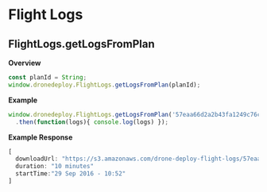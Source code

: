 # Flight Logs

## FlightLogs.getLogsFromPlan

**Overview**
```javascript
const planId = String;
window.dronedeploy.FlightLogs.getLogsFromPlan(planId);
```

**Example**

```javascript
window.dronedeploy.FlightLogs.getLogsFromPlan('57eaa66d2a2b43fa1249c76c')
  .then(function(logs){ console.log(logs) });
```

**Example Response**
```javascript
[
  downloadUrl: "https://s3.amazonaws.com/drone-deploy-flight-logs/57eaa66d2a2b43fa1249c76c/57eaa66d2a2b43fa1249c76c-09-29-105201-197_2016-09-29-110228-607.log"
  duration: "10 minutes"
  startTime:"29 Sep 2016 - 10:52"
]
```